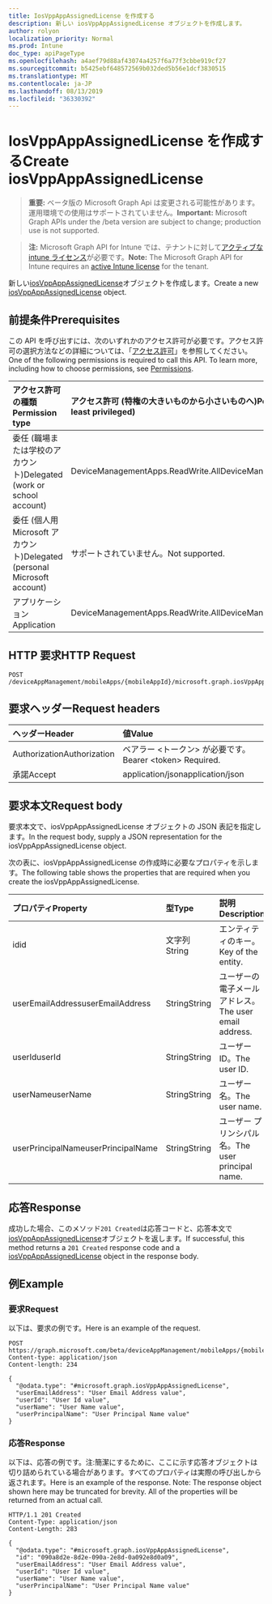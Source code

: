 ```yaml
---
title: IosVppAppAssignedLicense を作成する
description: 新しい iosVppAppAssignedLicense オブジェクトを作成します。
author: rolyon
localization_priority: Normal
ms.prod: Intune
doc_type: apiPageType
ms.openlocfilehash: a4aef79d88af43074a4257f6a77f3cbbe919cf27
ms.sourcegitcommit: b5425ebf648572569b032ded5b56e1dcf3830515
ms.translationtype: MT
ms.contentlocale: ja-JP
ms.lasthandoff: 08/13/2019
ms.locfileid: "36330392"
---
```

# <a name="create-iosvppappassignedlicense"></a><span data-ttu-id="864af-103">IosVppAppAssignedLicense を作成する</span><span class="sxs-lookup"><span data-stu-id="864af-103">Create iosVppAppAssignedLicense</span></span>

> <span data-ttu-id="864af-104">**重要:** ベータ版の Microsoft Graph Api は変更される可能性があります。運用環境での使用はサポートされていません。</span><span class="sxs-lookup"><span data-stu-id="864af-104">**Important:** Microsoft Graph APIs under the /beta version are subject to change; production use is not supported.</span></span>

> <span data-ttu-id="864af-105">**注:** Microsoft Graph API for Intune では、テナントに対して[アクティブな intune ライセンス](https://go.microsoft.com/fwlink/?linkid=839381)が必要です。</span><span class="sxs-lookup"><span data-stu-id="864af-105">**Note:** The Microsoft Graph API for Intune requires an [active Intune license](https://go.microsoft.com/fwlink/?linkid=839381) for the tenant.</span></span>

<span data-ttu-id="864af-106">新しい[iosVppAppAssignedLicense](../resources/intune-apps-iosvppappassignedlicense.md)オブジェクトを作成します。</span><span class="sxs-lookup"><span data-stu-id="864af-106">Create a new [iosVppAppAssignedLicense](../resources/intune-apps-iosvppappassignedlicense.md) object.</span></span>

## <a name="prerequisites"></a><span data-ttu-id="864af-107">前提条件</span><span class="sxs-lookup"><span data-stu-id="864af-107">Prerequisites</span></span>
<span data-ttu-id="864af-p101">この API を呼び出すには、次のいずれかのアクセス許可が必要です。アクセス許可の選択方法などの詳細については、「[アクセス許可](/graph/permissions-reference)」を参照してください。</span><span class="sxs-lookup"><span data-stu-id="864af-p101">One of the following permissions is required to call this API. To learn more, including how to choose permissions, see [Permissions](/graph/permissions-reference).</span></span>

|<span data-ttu-id="864af-110">アクセス許可の種類</span><span class="sxs-lookup"><span data-stu-id="864af-110">Permission type</span></span>|<span data-ttu-id="864af-111">アクセス許可 (特権の大きいものから小さいものへ)</span><span class="sxs-lookup"><span data-stu-id="864af-111">Permissions (from most to least privileged)</span></span>|
|:---|:---|
|<span data-ttu-id="864af-112">委任 (職場または学校のアカウント)</span><span class="sxs-lookup"><span data-stu-id="864af-112">Delegated (work or school account)</span></span>|<span data-ttu-id="864af-113">DeviceManagementApps.ReadWrite.All</span><span class="sxs-lookup"><span data-stu-id="864af-113">DeviceManagementApps.ReadWrite.All</span></span>|
|<span data-ttu-id="864af-114">委任 (個人用 Microsoft アカウント)</span><span class="sxs-lookup"><span data-stu-id="864af-114">Delegated (personal Microsoft account)</span></span>|<span data-ttu-id="864af-115">サポートされていません。</span><span class="sxs-lookup"><span data-stu-id="864af-115">Not supported.</span></span>|
|<span data-ttu-id="864af-116">アプリケーション</span><span class="sxs-lookup"><span data-stu-id="864af-116">Application</span></span>|<span data-ttu-id="864af-117">DeviceManagementApps.ReadWrite.All</span><span class="sxs-lookup"><span data-stu-id="864af-117">DeviceManagementApps.ReadWrite.All</span></span>|

## <a name="http-request"></a><span data-ttu-id="864af-118">HTTP 要求</span><span class="sxs-lookup"><span data-stu-id="864af-118">HTTP Request</span></span>
<!-- {
  "blockType": "ignored"
}
-->
``` http
POST /deviceAppManagement/mobileApps/{mobileAppId}/microsoft.graph.iosVppApp/assignedLicenses
```

## <a name="request-headers"></a><span data-ttu-id="864af-119">要求ヘッダー</span><span class="sxs-lookup"><span data-stu-id="864af-119">Request headers</span></span>
|<span data-ttu-id="864af-120">ヘッダー</span><span class="sxs-lookup"><span data-stu-id="864af-120">Header</span></span>|<span data-ttu-id="864af-121">値</span><span class="sxs-lookup"><span data-stu-id="864af-121">Value</span></span>|
|:---|:---|
|<span data-ttu-id="864af-122">Authorization</span><span class="sxs-lookup"><span data-stu-id="864af-122">Authorization</span></span>|<span data-ttu-id="864af-123">ベアラー &lt;トークン&gt; が必要です。</span><span class="sxs-lookup"><span data-stu-id="864af-123">Bearer &lt;token&gt; Required.</span></span>|
|<span data-ttu-id="864af-124">承諾</span><span class="sxs-lookup"><span data-stu-id="864af-124">Accept</span></span>|<span data-ttu-id="864af-125">application/json</span><span class="sxs-lookup"><span data-stu-id="864af-125">application/json</span></span>|

## <a name="request-body"></a><span data-ttu-id="864af-126">要求本文</span><span class="sxs-lookup"><span data-stu-id="864af-126">Request body</span></span>
<span data-ttu-id="864af-127">要求本文で、iosVppAppAssignedLicense オブジェクトの JSON 表記を指定します。</span><span class="sxs-lookup"><span data-stu-id="864af-127">In the request body, supply a JSON representation for the iosVppAppAssignedLicense object.</span></span>

<span data-ttu-id="864af-128">次の表に、iosVppAppAssignedLicense の作成時に必要なプロパティを示します。</span><span class="sxs-lookup"><span data-stu-id="864af-128">The following table shows the properties that are required when you create the iosVppAppAssignedLicense.</span></span>

|<span data-ttu-id="864af-129">プロパティ</span><span class="sxs-lookup"><span data-stu-id="864af-129">Property</span></span>|<span data-ttu-id="864af-130">型</span><span class="sxs-lookup"><span data-stu-id="864af-130">Type</span></span>|<span data-ttu-id="864af-131">説明</span><span class="sxs-lookup"><span data-stu-id="864af-131">Description</span></span>|
|:---|:---|:---|
|<span data-ttu-id="864af-132">id</span><span class="sxs-lookup"><span data-stu-id="864af-132">id</span></span>|<span data-ttu-id="864af-133">文字列</span><span class="sxs-lookup"><span data-stu-id="864af-133">String</span></span>|<span data-ttu-id="864af-134">エンティティのキー。</span><span class="sxs-lookup"><span data-stu-id="864af-134">Key of the entity.</span></span>|
|<span data-ttu-id="864af-135">userEmailAddress</span><span class="sxs-lookup"><span data-stu-id="864af-135">userEmailAddress</span></span>|<span data-ttu-id="864af-136">String</span><span class="sxs-lookup"><span data-stu-id="864af-136">String</span></span>|<span data-ttu-id="864af-137">ユーザーの電子メールアドレス。</span><span class="sxs-lookup"><span data-stu-id="864af-137">The user email address.</span></span>|
|<span data-ttu-id="864af-138">userId</span><span class="sxs-lookup"><span data-stu-id="864af-138">userId</span></span>|<span data-ttu-id="864af-139">String</span><span class="sxs-lookup"><span data-stu-id="864af-139">String</span></span>|<span data-ttu-id="864af-140">ユーザー ID。</span><span class="sxs-lookup"><span data-stu-id="864af-140">The user ID.</span></span>|
|<span data-ttu-id="864af-141">userName</span><span class="sxs-lookup"><span data-stu-id="864af-141">userName</span></span>|<span data-ttu-id="864af-142">String</span><span class="sxs-lookup"><span data-stu-id="864af-142">String</span></span>|<span data-ttu-id="864af-143">ユーザー名。</span><span class="sxs-lookup"><span data-stu-id="864af-143">The user name.</span></span>|
|<span data-ttu-id="864af-144">userPrincipalName</span><span class="sxs-lookup"><span data-stu-id="864af-144">userPrincipalName</span></span>|<span data-ttu-id="864af-145">String</span><span class="sxs-lookup"><span data-stu-id="864af-145">String</span></span>|<span data-ttu-id="864af-146">ユーザー プリンシパル名。</span><span class="sxs-lookup"><span data-stu-id="864af-146">The user principal name.</span></span>|



## <a name="response"></a><span data-ttu-id="864af-147">応答</span><span class="sxs-lookup"><span data-stu-id="864af-147">Response</span></span>
<span data-ttu-id="864af-148">成功した場合、このメソッド`201 Created`は応答コードと、応答本文で[iosVppAppAssignedLicense](../resources/intune-apps-iosvppappassignedlicense.md)オブジェクトを返します。</span><span class="sxs-lookup"><span data-stu-id="864af-148">If successful, this method returns a `201 Created` response code and a [iosVppAppAssignedLicense](../resources/intune-apps-iosvppappassignedlicense.md) object in the response body.</span></span>

## <a name="example"></a><span data-ttu-id="864af-149">例</span><span class="sxs-lookup"><span data-stu-id="864af-149">Example</span></span>

### <a name="request"></a><span data-ttu-id="864af-150">要求</span><span class="sxs-lookup"><span data-stu-id="864af-150">Request</span></span>
<span data-ttu-id="864af-151">以下は、要求の例です。</span><span class="sxs-lookup"><span data-stu-id="864af-151">Here is an example of the request.</span></span>
``` http
POST https://graph.microsoft.com/beta/deviceAppManagement/mobileApps/{mobileAppId}/microsoft.graph.iosVppApp/assignedLicenses
Content-type: application/json
Content-length: 234

{
  "@odata.type": "#microsoft.graph.iosVppAppAssignedLicense",
  "userEmailAddress": "User Email Address value",
  "userId": "User Id value",
  "userName": "User Name value",
  "userPrincipalName": "User Principal Name value"
}
```

### <a name="response"></a><span data-ttu-id="864af-152">応答</span><span class="sxs-lookup"><span data-stu-id="864af-152">Response</span></span>
<span data-ttu-id="864af-p102">以下は、応答の例です。注:簡潔にするために、ここに示す応答オブジェクトは切り詰められている場合があります。すべてのプロパティは実際の呼び出しから返されます。</span><span class="sxs-lookup"><span data-stu-id="864af-p102">Here is an example of the response. Note: The response object shown here may be truncated for brevity. All of the properties will be returned from an actual call.</span></span>
``` http
HTTP/1.1 201 Created
Content-Type: application/json
Content-Length: 283

{
  "@odata.type": "#microsoft.graph.iosVppAppAssignedLicense",
  "id": "090a8d2e-8d2e-090a-2e8d-0a092e8d0a09",
  "userEmailAddress": "User Email Address value",
  "userId": "User Id value",
  "userName": "User Name value",
  "userPrincipalName": "User Principal Name value"
}
```






